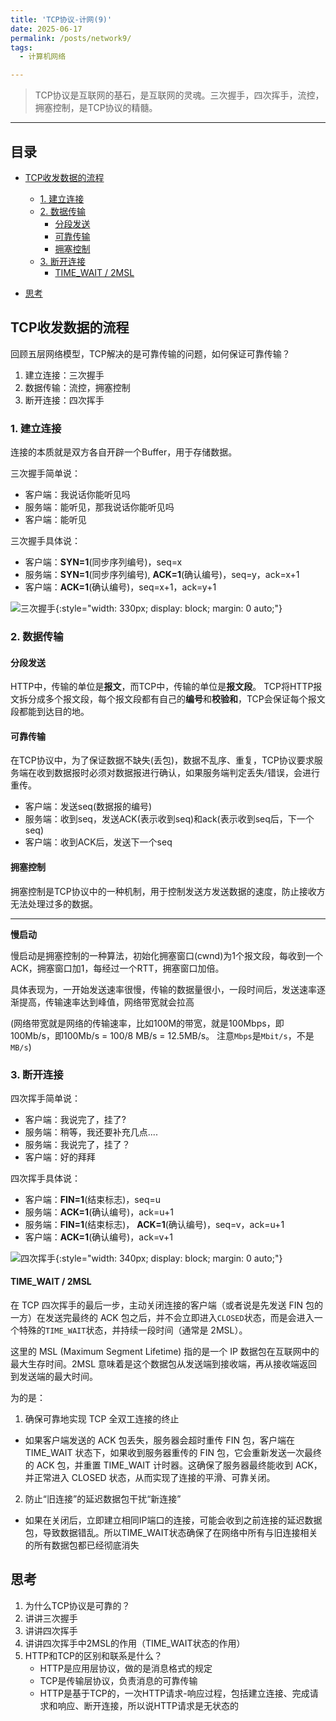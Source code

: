 ```yaml
---
title: 'TCP协议-计网(9)'
date: 2025-06-17
permalink: /posts/network9/
tags:
  - 计算机网络

---
```

 
> TCP协议是互联网的基石，是互联网的灵魂。三次握手，四次挥手，流控，拥塞控制，是TCP协议的精髓。

---- 

## 目录

- [TCP收发数据的流程](#tcp收发数据的流程)
  - [1. 建立连接](#1-建立连接)
  - [2. 数据传输](#2-数据传输)
    - [分段发送](#分段发送)
    - [可靠传输](#可靠传输)
    - [拥塞控制](#拥塞控制)
  - [3. 断开连接](#3-断开连接)
    - [TIME_WAIT / 2MSL](#time_wait--2msl)

- [思考](#思考)

## TCP收发数据的流程

回顾五层网络模型，TCP解决的是可靠传输的问题，如何保证可靠传输？

1. 建立连接：三次握手
2. 数据传输：流控，拥塞控制
3. 断开连接：四次挥手


### 1. 建立连接

连接的本质就是双方各自开辟一个Buffer，用于存储数据。
   
三次握手简单说：
- 客户端：我说话你能听见吗
- 服务端：能听见，那我说话你能听见吗
- 客户端：能听见

三次握手具体说：
- 客户端：**SYN=1**(同步序列编号)，seq=x
- 服务端：**SYN=1**(同步序列编号), **ACK=1**(确认编号)，seq=y，ack=x+1
- 客户端：**ACK=1**(确认编号)，seq=x+1，ack=y+1

![三次握手](/images/post-assets/3handshake.png){:style="width: 330px; display: block; margin: 0 auto;"}


### 2. 数据传输

#### 分段发送

HTTP中，传输的单位是**报文**，而TCP中，传输的单位是**报文段**。
TCP将HTTP报文拆分成多个报文段，每个报文段都有自己的**编号**和**校验和**，TCP会保证每个报文段都能到达目的地。

#### 可靠传输

在TCP协议中，为了保证数据不缺失(丢包)，数据不乱序、重复，TCP协议要求服务端在收到数据报时必须对数据报进行确认，如果服务端判定丢失/错误，会进行重传。

- 客户端：发送seq(数据报的编号)
- 服务端：收到seq，发送ACK(表示收到seq)和ack(表示收到seq后，下一个seq)
- 客户端：收到ACK后，发送下一个seq


#### 拥塞控制

拥塞控制是TCP协议中的一种机制，用于控制发送方发送数据的速度，防止接收方无法处理过多的数据。

---

**慢启动**
    
慢启动是拥塞控制的一种算法，初始化拥塞窗口(cwnd)为1个报文段，每收到一个ACK，拥塞窗口加1，每经过一个RTT，拥塞窗口加倍。
     
具体表现为，一开始发送速率很慢，传输的数据量很小，一段时间后，发送速率逐渐提高，传输速率达到峰值，网络带宽就会拉高

(网络带宽就是网络的传输速率，比如100M的带宽，就是100Mbps，即100Mb/s，即100Mb/s = 100/8 MB/s = 12.5MB/s。 注意`Mbps`是`Mbit/s`，不是`MB/s`)








### 3. 断开连接

四次挥手简单说：
- 客户端：我说完了，挂了?
- 服务端：稍等，我还要补充几点....
- 服务端：我说完了，挂了？
- 客户端：好的拜拜

四次挥手具体说：
- 客户端：**FIN=1**(结束标志)，seq=u
- 服务端：**ACK=1**(确认编号)，ack=u+1
- 服务端：**FIN=1**(结束标志)， **ACK=1**(确认编号)，seq=v，ack=u+1
- 客户端：**ACK=1**(确认编号)，ack=v+1


![四次挥手](/images/post-assets/4byebye.png){:style="width: 340px; display: block; margin: 0 auto;"}

#### TIME_WAIT / 2MSL

在 TCP 四次挥手的最后一步，主动关闭连接的客户端（或者说是先发送 FIN 包的一方）在发送完最终的 ACK 包之后，并不会立即进入`CLOSED`状态，而是会进入一个特殊的`TIME_WAIT`状态，并持续一段时间（通常是 2MSL）。

这里的 MSL (Maximum Segment Lifetime) 指的是一个 IP 数据包在互联网中的最大生存时间。2MSL 意味着是这个数据包从发送端到接收端，再从接收端返回到发送端的最大时间。
    
为的是：  
1. 确保可靠地实现 TCP 全双工连接的终止
  - 如果客户端发送的 ACK 包丢失，服务器会超时重传 FIN 包，客户端在 TIME_WAIT 状态下，如果收到服务器重传的 FIN 包，它会重新发送一次最终的 ACK 包，并重置 TIME_WAIT 计时器。这确保了服务器最终能收到 ACK，并正常进入 CLOSED 状态，从而实现了连接的平滑、可靠关闭。

2. 防止“旧连接”的延迟数据包干扰“新连接”
  - 如果在关闭后，立即建立相同IP端口的连接，可能会收到之前连接的延迟数据包，导致数据错乱。所以TIME_WAIT状态确保了在网络中所有与旧连接相关的所有数据包都已经彻底消失


## 思考

1. 为什么TCP协议是可靠的？
1. 讲讲三次握手
2. 讲讲四次挥手
3. 讲讲四次挥手中2MSL的作用（TIME_WAIT状态的作用）
5. HTTP和TCP的区别和联系是什么？
   - HTTP是应用层协议，做的是消息格式的规定
   - TCP是传输层协议，负责消息的可靠传输
   - HTTP是基于TCP的，一次HTTP请求-响应过程，包括建立连接、完成请求和响应、断开连接，所以说HTTP请求是无状态的